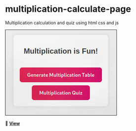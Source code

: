 # multiplication-calculate-page
Multiplication calculation and quiz using html css and js

![Image](main.png)

🔗 **[View](https://thecreategm.github.io/multiplication-calculate-page/main.html)**
